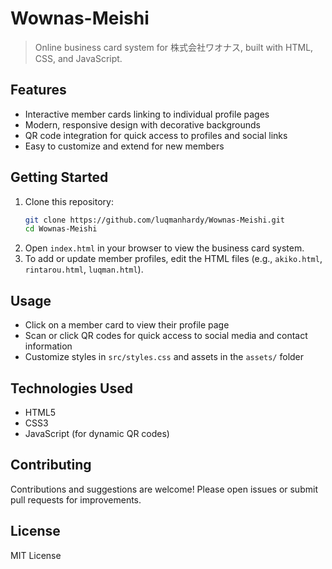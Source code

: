 # Wownas-Meishi

> Online business card system for 株式会社ワオナス, built with HTML, CSS, and JavaScript.

## Features

- Interactive member cards linking to individual profile pages
- Modern, responsive design with decorative backgrounds
- QR code integration for quick access to profiles and social links
- Easy to customize and extend for new members

## Getting Started

1. Clone this repository:
   ```bash
   git clone https://github.com/luqmanhardy/Wownas-Meishi.git
   cd Wownas-Meishi
   ```
2. Open `index.html` in your browser to view the business card system.
3. To add or update member profiles, edit the HTML files (e.g., `akiko.html`, `rintarou.html`, `luqman.html`).

## Usage

- Click on a member card to view their profile page
- Scan or click QR codes for quick access to social media and contact information
- Customize styles in `src/styles.css` and assets in the `assets/` folder

## Technologies Used

- HTML5
- CSS3
- JavaScript (for dynamic QR codes)

## Contributing

Contributions and suggestions are welcome! Please open issues or submit pull requests for improvements.

## License

MIT License
